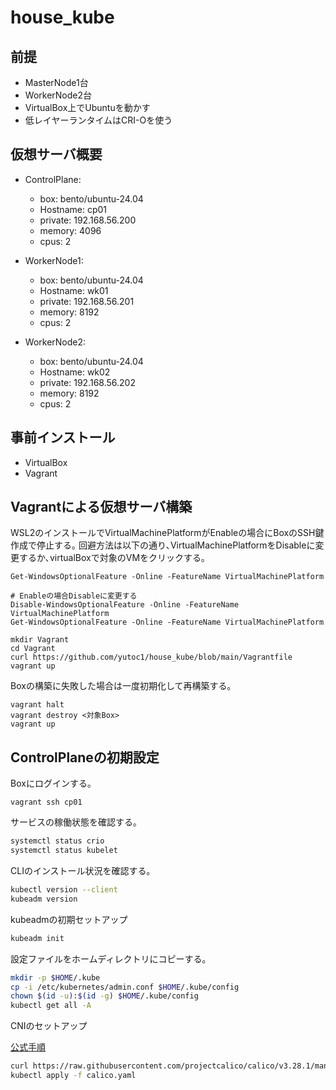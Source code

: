 # house_kube

## 前提

- MasterNode1台
- WorkerNode2台
- VirtualBox上でUbuntuを動かす
- 低レイヤーランタイムはCRI-Oを使う

## 仮想サーバ概要

- ControlPlane:
  - box: bento/ubuntu-24.04
  - Hostname: cp01
  - private: 192.168.56.200
  - memory: 4096
  - cpus: 2
    
- WorkerNode1:
  - box: bento/ubuntu-24.04
  - Hostname: wk01
  - private: 192.168.56.201
  - memory: 8192
  - cpus: 2
 
- WorkerNode2:
  - box: bento/ubuntu-24.04
  - Hostname: wk02
  - private: 192.168.56.202
  - memory: 8192
  - cpus: 2

## 事前インストール

- VirtualBox
- Vagrant

## Vagrantによる仮想サーバ構築

WSL2のインストールでVirtualMachinePlatformがEnableの場合にBoxのSSH鍵作成で停止する｡
回避方法は以下の通り､VirtualMachinePlatformをDisableに変更するか､virtualBoxで対象のVMをクリックする｡

```
Get-WindowsOptionalFeature -Online -FeatureName VirtualMachinePlatform

# Enableの場合Disableに変更する
Disable-WindowsOptionalFeature -Online -FeatureName VirtualMachinePlatform
Get-WindowsOptionalFeature -Online -FeatureName VirtualMachinePlatform 
```

```
mkdir Vagrant
cd Vagrant
curl https://github.com/yutoc1/house_kube/blob/main/Vagrantfile
vagrant up
```

Boxの構築に失敗した場合は一度初期化して再構築する｡

```
vagrant halt
vagrant destroy <対象Box>
vagrant up
```

## ControlPlaneの初期設定

Boxにログインする｡

```
vagrant ssh cp01
```

サービスの稼働状態を確認する｡

```bash
systemctl status crio
systemctl status kubelet
```

CLIのインストール状況を確認する｡

```bash
kubectl version --client
kubeadm version
```

kubeadmの初期セットアップ

```bash
kubeadm init
```

設定ファイルをホームディレクトリにコピーする｡

```bash
mkdir -p $HOME/.kube
cp -i /etc/kubernetes/admin.conf $HOME/.kube/config
chown $(id -u):$(id -g) $HOME/.kube/config
kubectl get all -A
```

CNIのセットアップ

[公式手順](https://projectcalico.docs.tigera.io/getting-started/kubernetes/self-managed-onprem/onpremises)

```bash
curl https://raw.githubusercontent.com/projectcalico/calico/v3.28.1/manifests/calico.yaml -O
kubectl apply -f calico.yaml
```
